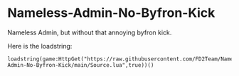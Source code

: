 # Nameless-Admin-No-Byfron-Kick
Nameless Admin, but without that annoying byfron kick.

Here is the loadstring: 

    loadstring(game:HttpGet("https://raw.githubusercontent.com/FD2Team/Nameless-Admin-No-Byfron-Kick/main/Source.lua",true))()
